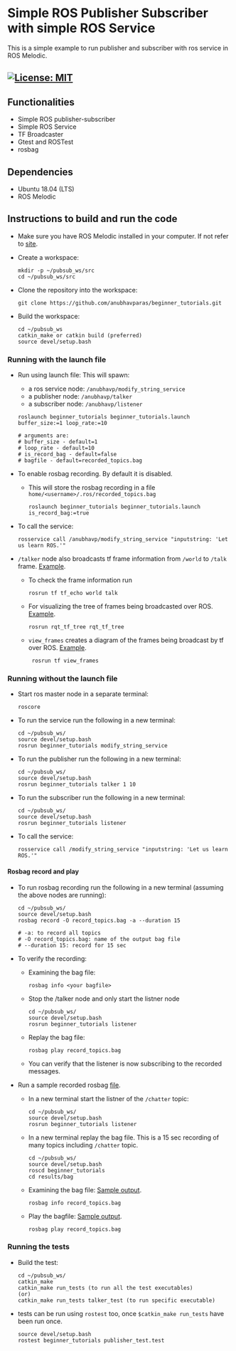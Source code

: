 # Simple ROS Publisher Subscriber with simple ROS Service
This is a simple example to run publisher and subscriber with ros service in ROS Melodic.

[![License: MIT](https://img.shields.io/badge/License-MIT-blue.svg)](https://opensource.org/licenses/MIT)
 ---
## Functionalities
- Simple ROS publisher-subscriber
- Simple ROS Service 
- TF Broadcaster
- Gtest and ROSTest
- rosbag

## Dependencies
- Ubuntu 18.04 (LTS)
- ROS Melodic

## Instructions to build and run the code
 - Make sure you have ROS Melodic installed in your computer. If not refer to [site](http://wiki.ros.org/melodic/Installation/Ubuntu).
 
 - Create a workspace:
    ```
    mkdir -p ~/pubsub_ws/src
    cd ~/pubsub_ws/src
    ```
 - Clone the repository into the workspace:
    ```
    git clone https://github.com/anubhavparas/beginner_tutorials.git
    ```
 - Build the workspace:
    ```
    cd ~/pubsub_ws
    catkin_make or catkin build (preferred)
    source devel/setup.bash
    ```

### Running with the launch file
- Run using launch file: This will spawn:
    - a ros service node: `/anubhavp/modify_string_service`
    - a publisher node: `/anubhavp/talker`
    - a subscriber node: `/anubhavp/listener`
    ```
    roslaunch beginner_tutorials beginner_tutorials.launch buffer_size:=1 loop_rate:=10
    
    # arguments are:
    # buffer_size - default=1
    # loop_rate - default=10
    # is_record_bag - default=false
    # bagfile - default=recorded_topics.bag
    ```

- To enable rosbag recording. By default it is disabled. 
    - This will store the rosbag recording in a file `home/<username>/.ros/recorded_topics.bag`
        ```
        roslaunch beginner_tutorials beginner_tutorials.launch is_record_bag:=true
        ```

- To call the service:
    ```
    rosservice call /anubhavp/modify_string_service "inputstring: 'Let us learn ROS.'"
    ```

- `/talker` node also broadcasts tf frame information from `/world` to `/talk` frame. [Example](results/tf_echo_world_to_talk.png). 
    - To check the frame information run
        ```
        rosrun tf tf_echo world talk
        ```
    - For visualizing the tree of frames being broadcasted over ROS. [Example](results/rqt_tf_tree_world_to_talk.png).
        ```
        rosrun rqt_tf_tree rqt_tf_tree 
        ```
    - `view_frames` creates a diagram of the frames being broadcast by tf over ROS. [Example](results/view_frames_result.pdf).
        ```
         rosrun tf view_frames
        ```


### Running without the launch file
- Start ros master node in a separate terminal:
    ```
    roscore
    ```

- To run the service run the following in a new terminal:
    ```
    cd ~/pubsub_ws/
    source devel/setup.bash
    rosrun beginner_tutorials modify_string_service
    ```

- To run the publisher run the following in a new terminal:
    ```
    cd ~/pubsub_ws/
    source devel/setup.bash
    rosrun beginner_tutorials talker 1 10
    ```

- To run the subscriber run the following in a new terminal:
    ```
    cd ~/pubsub_ws/
    source devel/setup.bash
    rosrun beginner_tutorials listener
    ```

- To call the service:
    ```
    rosservice call /modify_string_service "inputstring: 'Let us learn ROS.'"
    ```

#### Rosbag record and play
- To run rosbag recording run the following in a new terminal (assuming the above nodes are running):
    ```
    cd ~/pubsub_ws/
    source devel/setup.bash
    rosbag record -O record_topics.bag -a --duration 15

    # -a: to record all topics
    # -O record_topics.bag: name of the output bag file
    # --duration 15: record for 15 sec 
    ```

- To verify the recording:
    - Examining the bag file:
        ```
        rosbag info <your bagfile>
        ```
    - Stop the /talker node and only start the listner node
        ```
        cd ~/pubsub_ws/
        source devel/setup.bash
        rosrun beginner_tutorials listener
        ```
    - Replay the bag file: 
        ```
        rosbag play record_topics.bag
        ```
    - You can verify that the listener is now subscribing to the recorded messages.

- Run a sample recorded rosbag [file](results/bag).
    - In a new terminal start the listner of the `/chatter` topic:
        ```
        cd ~/pubsub_ws/
        source devel/setup.bash
        rosrun beginner_tutorials listener
        ```
    - In a new terminal replay the bag file. This is a 15 sec recording of many topics including `/chatter` topic.
        ```
        cd ~/pubsub_ws/
        source devel/setup.bash
        roscd beginner_tutorials
        cd results/bag
        ```
    - Examining the bag file: [Sample output](results/rosbag_info.png).
        ```
        rosbag info record_topics.bag
        ```
    - Play the bagfile: [Sample output](results/rosbag_replay_demo.png).
        ```
        rosbag play record_topics.bag
        ```

### Running the tests
- Build the test:
    ```
    cd ~/pubsub_ws/
    catkin_make
    catkin_make run_tests (to run all the test executables)
    (or)
    catkin_make run_tests talker_test (to run specific executable)
    ```
- tests can be run using `rostest` too, once `$catkin_make run_tests` have been run once. 
    ```
    source devel/setup.bash
    rostest beginner_tutorials publisher_test.test
    ```


